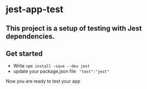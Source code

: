 # jest-app-test

## This project is a setup of testing with Jest dependencies.

## Get started
- Write `npm install -save --dev jest`
- update your package.json file ` "test":"jest"`

Now you are ready to test your app
